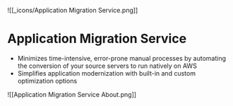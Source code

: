 ![[_icons/Application Migration Service.png]]
# Application Migration Service
- Minimizes time-intensive, error-prone manual processes by automating the conversion of your source servers to run natively on AWS
- Simplifies application modernization with built-in and custom optimization options

![[Application Migration Service About.png]]